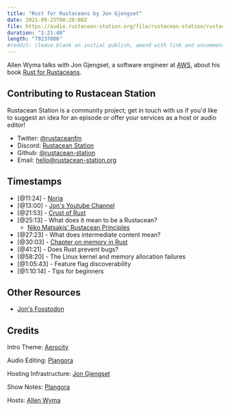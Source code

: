 ```yaml
---
title: "Rust for Rustaceans by Jon Gjengset"
date: 2021-09-25T00:20:00Z
file: https://audio.rustacean-station.org/file/rustacean-station/rustacean-station-e038-jon-gjengset.mp3
duration: "1:21:48"
length: "79237006"
#reddit: (leave blank on initial publish, amend with link and uncomment this line after Reddit thread has been posted)
---
```

Allen Wyma talks with Jon Gjengset, a software engineer at [AWS](https://aws.amazon.com/), about his book [Rust for Rustaceans](https://nostarch.com/rust-rustaceans).

## Contributing to Rustacean Station

Rustacean Station is a community project; get in touch with us if you'd like to suggest an idea for an episode or offer your services as a host or audio editor!

- Twitter: [@rustaceanfm](https://twitter.com/rustaceanfm)
- Discord: [Rustacean Station](https://discord.gg/cHc3Gyc)
- Github: [@rustacean-station](https://github.com/rustacean-station/)
- Email: [hello@rustacean-station.org](mailto:hello@rustacean-station.org)

## Timestamps 

- [@11:24] - [Noria](https://github.com/mit-pdos/noria)
- [@13:00] - [Jon's Youtube Channel](https://www.youtube.com/c/JonGjengset)
- [@21:53] - [Crust of Rust](https://www.youtube.com/watch?v=rAl-9HwD858&list=PLqbS7AVVErFiWDOAVrPt7aYmnuuOLYvOa)
- [@25:13] - What does it mean to be a Rustacean?
   - [Niko Matsakis' Rustacean Principles](https://github.com/nikomatsakis/rustacean-principles)
- [@27:23] - What does intermediate content mean?
- [@30:03] - [Chapter on memory in Rust](https://nostarch.com/download/samples/RustforRustaceans_Ch2new.pdf)
- [@41:21] - Does Rust prevent bugs?
- [@58:20] - The Linux kernel and memory allocation failures
- [@1:05:43] - Feature flag discoverability
- [@1:10:14] - Tips for beginners 

## Other Resources 
- [Jon's Fosstodon](https://fosstodon.org/@jonhoo)

## Credits
Intro Theme: [Aerocity](https://twitter.com/AerocityMusic)

Audio Editing: [Plangora](https://twitter.com/plangora)

Hosting Infrastructure: [Jon Gjengset](https://twitter.com/jonhoo/)

Show Notes: [Plangora](https://twitter.com/plangora)

Hosts: [Allen Wyma](https://twitter.com/allenwyma)
